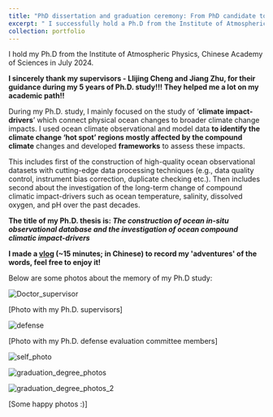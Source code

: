 ```yaml
---
title: "PhD dissertation and graduation ceremony: From PhD candidate to PhD"
excerpt: " I successfully hold a Ph.D from the Institute of Atmospheric Physics, Chinese Academy of Sciences in July 2024<br/><img src='./graduation_ceremony.jpeg'>"
collection: portfolio
---
```


I hold my Ph.D from the Institute of Atmospheric Physics, Chinese Academy of Sciences in July 2024.

**I sincerely thank my supervisors - Llijing Cheng and Jiang Zhu, for their guidance during my 5 years of Ph.D. study!!! They helped me a lot on my academic path!!**

During my Ph.D. study, I mainly focused on the study of ‘**climate impact-drivers**’ which connect physical ocean changes to broader climate change impacts. I used ocean climate observational and model data **to identify the climate change ‘hot spot’ regions mostly affected by the compound climate** changes and developed **frameworks** to assess these impacts. 

This includes first of the construction of high-quality ocean observational datasets with cutting-edge data processing techniques (e.g., data quality control, instrument bias correction, duplicate checking etc.). Then includes second about the investigation of the long-term change of compound climatic impact-drivers such as ocean temperature, salinity, dissolved oxygen, and pH over the past decades.

**The title of my Ph.D. thesis is: *The construction of ocean in-situ observational database and the investigation of ocean compound climatic impact-drivers***



**I made a [vlog](https://mp.weixin.qq.com/s/MJt7MKJcsoef6b2fH7xPFg) (~15 minutes; in Chinese) to record my 'adventures' of the words, feel free to enjoy it!** 



Below are some photos about the memory of my Ph.D study:

![Doctor_supervisor](../Doctor_supervisor.jpeg)

[Photo with my Ph.D. supervisors]

![defense](../defense.jpeg)

[Photo with my Ph.D. defense evaluation committee members]



![self_photo](../self_photo.jpeg)

![graduation_degree_photos](../graduation_degree_photos.jpeg)

![graduation_degree_photos_2](../graduation_degree_photos_2.jpeg)

[Some happy photos :)]

